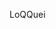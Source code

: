LoQQuei

<!---
EduardoASirino/EduardoASirino is a ✨ special ✨ repository because its `README.md` (this file) appears on your GitHub profile.
You can click the Preview link to take a look at your changes.
--->
